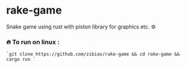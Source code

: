 # rake-game

Snake game using rust with piston library for graphics etc. :gear:

### :fire: To run on linux :
    `git clone https://github.com/zibiax/rake-game && cd rake-game && cargo run `

